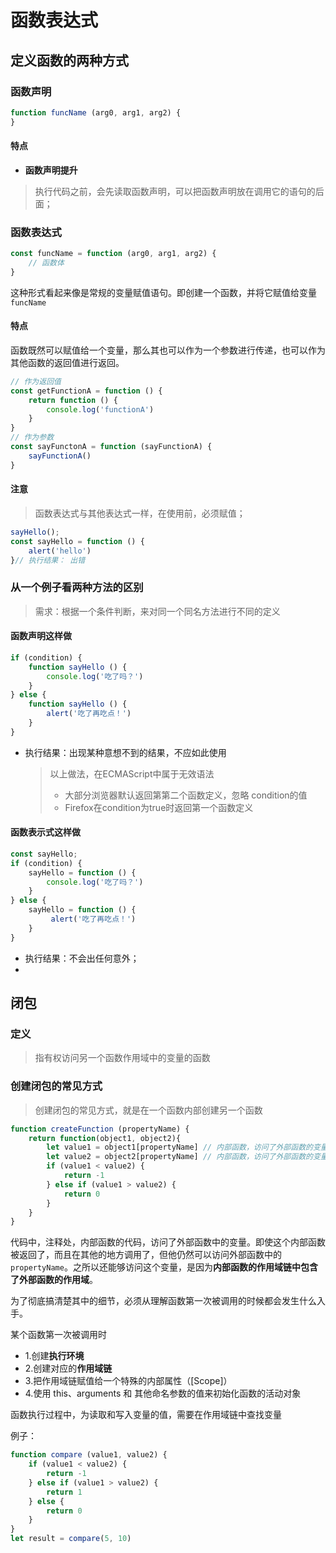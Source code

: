 # 函数表达式

## 定义函数的两种方式

### 函数声明

```javascript
function funcName (arg0, arg1, arg2) {
}
```

#### 特点

- **函数声明提升**

> 执行代码之前，会先读取函数声明，可以把函数声明放在调用它的语句的后面；

### 函数表达式

```javascript
const funcName = function (arg0, arg1, arg2) {
    // 函数体
}
```

这种形式看起来像是常规的变量赋值语句。即创建一个函数，并将它赋值给变量 `funcName`

#### 特点

函数既然可以赋值给一个变量，那么其也可以作为一个参数进行传递，也可以作为其他函数的返回值进行返回。

```javascript
// 作为返回值
const getFunctionA = function () {
    return function () {
        console.log('functionA')
    }
}
// 作为参数
const sayFunctonA = function (sayFunctionA) {
    sayFunctionA()
}
```

#### 注意

> 函数表达式与其他表达式一样，在使用前，必须赋值；

```javascript
sayHello();
const sayHello = function () {
    alert('hello')
}// 执行结果： 出错
```

### 从一个例子看两种方法的区别

> 需求：根据一个条件判断，来对同一个同名方法进行不同的定义

#### 函数声明这样做

```javascript
if (condition) {
    function sayHello () {
        console.log('吃了吗？')
    }
} else {
    function sayHello () {
        alert('吃了再吃点！')
    }
}
```

- 执行结果：出现某种意想不到的结果，不应如此使用

  > 以上做法，在ECMAScript中属于无效语法
  >
  > - 大部分浏览器默认返回第第二个函数定义，忽略 condition的值
  > - Firefox在condition为true时返回第一个函数定义

#### 函数表示式这样做

```javascript
const sayHello;
if (condition) {
    sayHello = function () {
        console.log('吃了吗？')
    }
} else {
    sayHello = function () {
         alert('吃了再吃点！')
    }
}
```

- 执行结果：不会出任何意外；
- 

## 闭包

### 定义

> 指有权访问另一个函数作用域中的变量的函数 

### 创建闭包的常见方式

> 创建闭包的常见方式，就是在一个函数内部创建另一个函数

``` javascript
function createFunction (propertyName) {
    return function(object1, object2){
        let value1 = object1[propertyName] // 内部函数，访问了外部函数的变量
        let value2 = object2[propertyName] // 内部函数，访问了外部函数的变量
        if (value1 < value2) {
            return -1
        } else if (value1 > value2) {
            return 0
        }
    }
}
```

代码中，注释处，内部函数的代码，访问了外部函数中的变量。即使这个内部函数被返回了，而且在其他的地方调用了，但他仍然可以访问外部函数中的`propertyName`。之所以还能够访问这个变量，是因为**内部函数的作用域链中包含了外部函数的作用域**。

为了彻底搞清楚其中的细节，必须从理解函数第一次被调用的时候都会发生什么入手。

某个函数第一次被调用时

- 1.创建**执行环境**
- 2.创建对应的**作用域链**
- 3.把作用域链赋值给一个特殊的内部属性（[Scope]）
- 4.使用 this、arguments 和 其他命名参数的值来初始化函数的活动对象

函数执行过程中，为读取和写入变量的值，需要在作用域链中查找变量

例子：

```javascript
function compare (value1, value2) {
    if (value1 < value2) {
        return -1
    } else if (value1 > value2) {
        return 1
    } else {
        return 0
    }
}
let result = compare(5, 10) 
```

